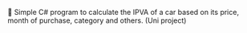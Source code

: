 🚗 Simple C# program to calculate the IPVA of a car based on its price, month of purchase, category and others. (Uni project)
